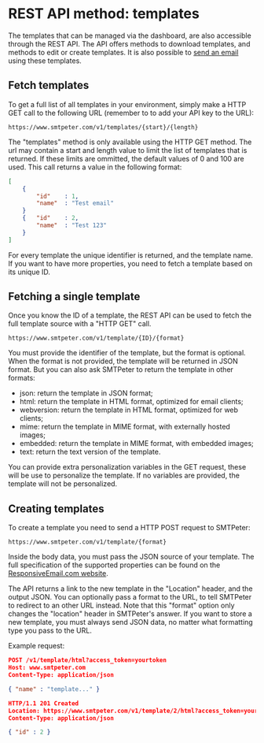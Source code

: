 # REST API method: templates

The templates that can be managed via the dashboard, are also accessible
through the REST API. The API offers methods to download templates, and
methods to edit or create templates. It is also 
possible to [send an email](rest-send) using these templates.

## Fetch templates

To get a full list of all templates in your environment, simply make a HTTP 
GET call to the following URL (remember to to add your API key to the URL):

````text
https://www.smtpeter.com/v1/templates/{start}/{length}
````

The "templates" method is only available using the HTTP GET method. The url may 
contain a start and length value to limit the list of templates that is returned. 
If these limits are ommitted, the default values of 0 and 100 are
used. This call returns a value in the following format:

````json
[
    {
        "id"    : 1,
        "name"  : "Test email"
    }
    {   "id"    : 2,
        "name"  : "Test 123"
    }
]
````

For every template the unique identifier is returned, and the template name.
If you want to have more properties, you need to fetch a template based on
its unique ID.


## Fetching a single template

Once you know the ID of a template, the REST API can be used to fetch the
full template source with a "HTTP GET" call.

````text
https://www.smtpeter.com/v1/template/{ID}/{format}
````

You must provide the identifier of the template, but the format is optional. 
When the format is not provided, the template will be returned in JSON 
format. But you can also ask SMTPeter to return the template in other formats:

- json: return the template in JSON format;
- html: return the template in HTML format, optimized for email clients;
- webversion: return the template in HTML format, optimized for web clients;
- mime: return the template in MIME format, with externally hosted images;
- embedded: return the template in MIME format, with embedded images;
- text: return the text version of the template.

You can provide extra personalization variables in the GET request, these will
be use to personalize the template. If no variables are provided, the template
will not be personalized.


## Creating templates

To create a template you need to send a HTTP POST request to SMTPeter:

````text
https://www.smtpeter.com/v1/template/{format}
````

Inside the body data, you must pass the JSON source of your template. The
full specification of the supported properties can be found on the
[ResponsiveEmail.com website](https://www.responsiveemail.com).

The API returns a link to the new template in the "Location" header, and the 
output JSON. You can optionally pass a format to the URL, to tell SMTPeter
to redirect to an other URL instead. Note that this "format" option only 
changes the "location" header in SMTPeter's answer. If you want to store a 
new template, you must always send JSON data, no matter what formatting type
you pass to the URL.

Example request:

````json
POST /v1/template/html?access_token=yourtoken
Host: www.smtpeter.com
Content-Type: application/json

{ "name" : "template..." }

HTTP/1.1 201 Created
Location: https://www.smtpeter.com/v1/template/2/html?access_token=yourtoken
Content-Type: application/json

{ "id" : 2 }
````


